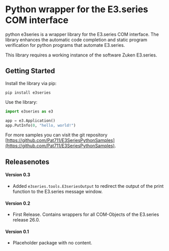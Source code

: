 # Python wrapper for the E3.series COM interface

python e3series is a wrapper library for the E3.series COM interface.
The library enhances the automatic code completion and static program verification for python programs that automate E3.series.

This library requires a working instance of the software Zuken E3.series.

## Getting Started

Install the library via pip:
```
pip install e3series
```

Use the library:
```python
import e3series as e3

app = e3.Application()
app.PutInfo(0, "hello, world!")
```

For more samples you can visit the git repository [https://github.com/Pat711/E3SeriesPythonSamples](https://github.com/Pat711/E3SeriesPythonSamples).


## Releasenotes

#### Version 0.3
- Added `e3series.tools.E3seriesOutput` to redirect the output of the print function to the E3.series message window.

#### Version 0.2
- First Release. Contains wrappers for all COM-Objects of the E3.series release 26.0.

#### Version 0.1
- Placeholder package with no content.